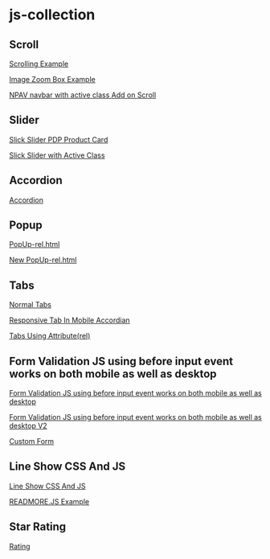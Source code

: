 # js-collection

## Scroll


<a href="https://vrushankm19.netlify.app/scroll/scrolling-example.html" target="_blank">Scrolling Example</a>

<a href="https://vrushankm19.netlify.app/scroll/Image Zoom Box Example.html" target="_blank">Image Zoom Box Example</a>

<a href="https://vrushankm19.netlify.app/scroll/NPAV navbar with active class Add on Scroll.html" target="_blank">NPAV navbar with active class Add on Scroll</a>

## Slider


<a href="https://vrushankm19.netlify.app/Slider/Slick Slider PDP Product Card.html" target="_blank">Slick Slider PDP Product Card</a>

<a href="https://vrushankm19.netlify.app/Slider/Slick Slider with Active Class.html" target="_blank">Slick Slider with Active Class</a>


## Accordion


<a href="https://vrushankm19.netlify.app/Accordion/accordion/dist/" target="_blank">Accordion</a>


## Popup


<a href="https://vrushankm19.netlify.app/Popup/PopUp-rel.html" target="_blank">PopUp-rel.html</a>

<a href="https://vrushankm19.netlify.app/Popup/PopUp-rel_v2.html" target="_blank">New PopUp-rel.html</a>


## Tabs


<a href="https://vrushankm19.netlify.app/Responsive Tab/Normal Tabs/index.html" target="_blank">Normal Tabs</a>

<a href="https://vrushankm19.netlify.app/Responsive Tab/Responsive Tab In Mobile Accordian/index.html" target="_blank">Responsive Tab In Mobile Accordian</a>

<a href="https://vrushankm19.netlify.app/Responsive Tab/Tabs Using Attribute(rel)/Tabs (ral)/index.html" target="_blank">Tabs Using Attribute(rel)</a>


## Form Validation JS using before input event  works on both mobile as well as desktop


<a href="https://vrushankm19.netlify.app/form/Form Validation JS using before input event  works on both mobile as well as desktop.html" target="_blank">Form Validation JS using before input event  works on both mobile as well as desktop</a>

<a href="https://vrushankm19.netlify.app/form/Form Validation JS using before input event  works on both mobile as well as desktop_v2.html" target="_blank">Form Validation JS using before input event  works on both mobile as well as desktop V2</a>

<a href="https://vrushankm19.netlify.app/form/custom-form.html" target="_blank">Custom Form</a>


## Line Show CSS And JS


<a href="https://vrushankm19.netlify.app/line limit/Line Show CSS And JS.html" target="_blank">Line Show CSS And JS</a>

<a href="https://vrushankm19.netlify.app/line limit/read-more.html" target="_blank">READMORE.JS Example</a>


## Star Rating


<a href="https://vrushankm19.netlify.app/Rating/star.html" target="_blank">Rating</a>

